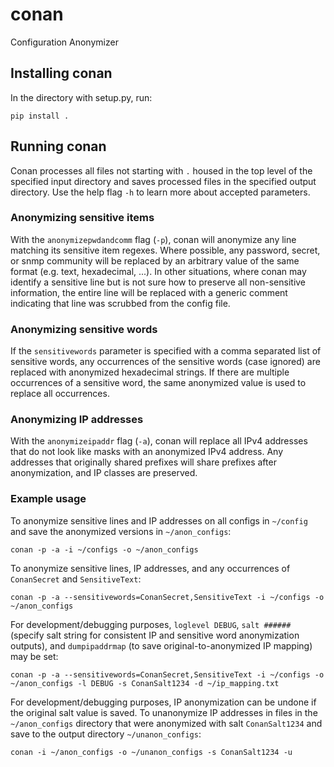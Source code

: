 # conan
Configuration Anonymizer

## Installing conan
In the directory with setup.py, run:

`pip install .`

## Running conan
Conan processes all files not starting with `.` housed in the top level of the specified input directory and saves processed files in the specified output directory.  Use the help flag `-h` to learn more about accepted parameters.

### Anonymizing sensitive items
With the `anonymizepwdandcomm` flag (`-p`), conan will anonymize any line matching its sensitive item regexes.  Where possible, any password, secret, or snmp community will be replaced by an arbitrary value of the same format (e.g. text, hexadecimal, ...).  In other situations, where conan may identify a sensitive line but is not sure how to preserve all non-sensitive information, the entire line will be replaced with a generic comment indicating that line was scrubbed from the config file.

### Anonymizing sensitive words
If the `sensitivewords` parameter is specified with a comma separated list of sensitive words, any occurrences of the sensitive words (case ignored) are replaced with anonymized hexadecimal strings.  If there are multiple occurrences of a sensitive word, the same anonymized value is used to replace all occurrences.

### Anonymizing IP addresses
With the `anonymizeipaddr` flag (`-a`), conan will replace all IPv4 addresses that do not look like masks with an anonymized IPv4 address.  Any addresses that originally shared prefixes will share prefixes after anonymization, and IP classes are preserved.

### Example usage
To anonymize sensitive lines and IP addresses on all configs in `~/config` and save the anonymized versions in `~/anon_configs`:

`conan -p -a -i ~/configs -o ~/anon_configs`

To anonymize sensitive lines, IP addresses, and any occurrences of `ConanSecret` and `SensitiveText`:

`conan -p -a --sensitivewords=ConanSecret,SensitiveText -i ~/configs -o ~/anon_configs`

For development/debugging purposes, `loglevel DEBUG`, `salt ######` (specify salt string for consistent IP and sensitive word anonymization outputs), and `dumpipaddrmap` (to save original-to-anonymized IP mapping) may be set:

`conan -p -a --sensitivewords=ConanSecret,SensitiveText -i ~/configs -o ~/anon_configs -l DEBUG -s ConanSalt1234 -d ~/ip_mapping.txt`

For development/debugging purposes, IP anonymization can be undone if the original salt value is saved.  To unanonymize IP addresses in files in the `~/anon_configs` directory that were anonymized with salt `ConanSalt1234` and save to the output directory `~/unanon_configs`:

`conan -i ~/anon_configs -o ~/unanon_configs -s ConanSalt1234 -u`
